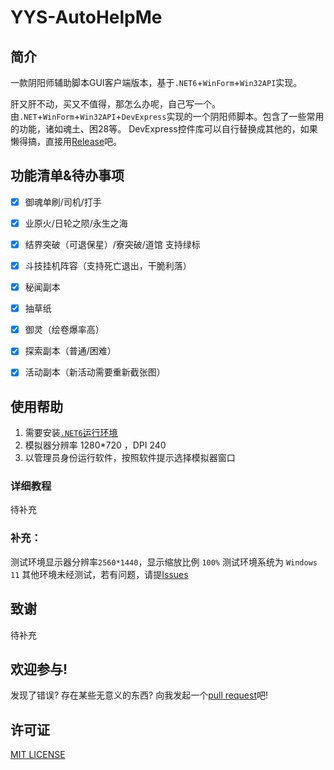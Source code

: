 # YYS-AutoHelpMe

## 简介

一款阴阳师辅助脚本GUI客户端版本，基于`.NET6`+`WinForm`+`Win32API`实现。

肝又肝不动，买又不值得，那怎么办呢，自己写一个。
由`.NET`+`WinForm`+`Win32API`+`DevExpress`实现的一个阴阳师脚本。包含了一些常用的功能，诸如魂土、困28等。
DevExpress控件库可以自行替换成其他的，如果懒得搞，直接用[Release]()吧。

## 功能清单&待办事项

- [x] 御魂单刷/司机/打手
- [x] 业原火/日轮之陨/永生之海
- [x] 结界突破（可退保星）/寮突破/道馆 支持绿标
- [x] 斗技挂机阵容（支持死亡退出，干脆利落）
- [x] 秘闻副本
- [x] 抽草纸
- [x] 御灵（绘卷爆率高）
- [x] 探索副本（普通/困难）
- [x] 活动副本（新活动需要重新截张图）


## 使用帮助

1. 需要安装[`.NET6`运行环境](https://dotnet.microsoft.com/zh-cn/download/dotnet/thank-you/runtime-desktop-6.0.14-windows-x64-installer)
2. 模拟器分辨率 1280*720 ，DPI 240
3. 以管理员身份运行软件，按照软件提示选择模拟器窗口

### 详细教程

待补充

### 补充：
测试环境显示器分辨率`2560*1440`，显示缩放比例 `100%`
测试环境系统为 `Windows 11`
其他环境未经测试，若有问题，请提[Issues](https://github.com/YaKun9/YYS-AutoHelpMe/issues)

## 致谢

待补充


## 欢迎参与!

发现了错误? 存在某些无意义的东西? 向我发起一个[pull request](https://github.com/YaKun9/YYS-AutoHelpMe/pulls)吧!

## 许可证

[MIT LICENSE](https://github.com/YaKun9/YYS-AutoHelpMe/blob/main/LICENSE)